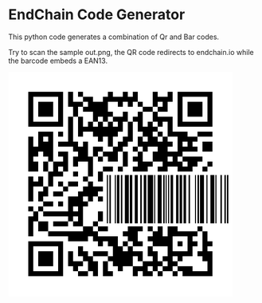 # EndChain Code Generator

This python code generates a combination of Qr and Bar codes.

Try to scan the sample out.png, the QR code redirects to endchain.io while the barcode embeds a EAN13.

![Alt text](out.png?raw=true "Sample EndChain Code")
